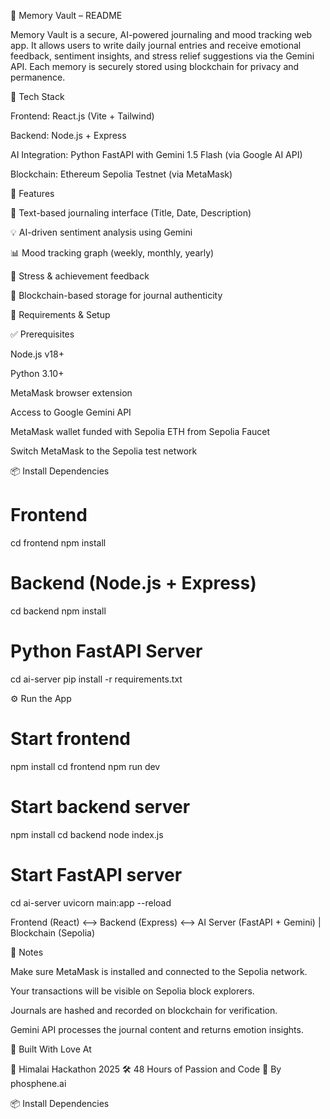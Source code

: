 📘 Memory Vault – README

Memory Vault is a secure, AI-powered journaling and mood tracking web app. It allows users to write daily journal entries and receive emotional feedback, sentiment insights, and stress relief suggestions via the Gemini API. Each memory is securely stored using blockchain for privacy and permanence.

🔧 Tech Stack

Frontend: React.js (Vite + Tailwind)

Backend: Node.js + Express

AI Integration: Python FastAPI with Gemini 1.5 Flash (via Google AI API)

Blockchain: Ethereum Sepolia Testnet (via MetaMask)

🚀 Features

📓 Text-based journaling interface (Title, Date, Description)

💡 AI-driven sentiment analysis using Gemini

📊 Mood tracking graph (weekly, monthly, yearly)

🧠 Stress & achievement feedback

🔐 Blockchain-based storage for journal authenticity

🔗 Requirements & Setup

✅ Prerequisites

Node.js v18+

Python 3.10+

MetaMask browser extension

Access to Google Gemini API

MetaMask wallet funded with Sepolia ETH from Sepolia Faucet

Switch MetaMask to the Sepolia test network


📦 Install Dependencies
# Frontend
cd frontend
npm install

# Backend (Node.js + Express)
cd backend
npm install

# Python FastAPI Server
cd ai-server
pip install -r requirements.txt


⚙️ Run the App
# Start frontend
npm install
cd frontend
npm run dev

# Start backend server
npm install
cd backend
node index.js

# Start FastAPI server
cd ai-server
uvicorn main:app --reload


Frontend (React)  <-->  Backend (Express)  <-->  AI Server (FastAPI + Gemini)
                                          |
                                     Blockchain (Sepolia)
                                     
📌 Notes

Make sure MetaMask is installed and connected to the Sepolia network.

Your transactions will be visible on Sepolia block explorers.

Journals are hashed and recorded on blockchain for verification.

Gemini API processes the journal content and returns emotion insights.


🙌 Built With Love At

🚀 Himalai Hackathon 2025
🛠️ 48 Hours of Passion and Code
👥 By phosphene.ai
















📦 Install Dependencies
